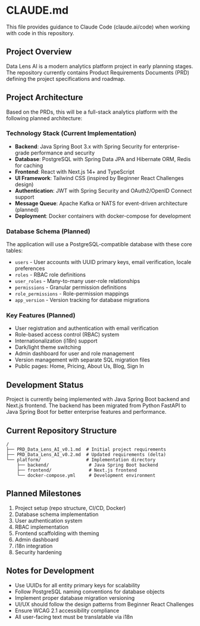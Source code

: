 # CLAUDE.md

This file provides guidance to Claude Code (claude.ai/code) when working with code in this repository.

## Project Overview
Data Lens AI is a modern analytics platform project in early planning stages. The repository currently contains Product Requirements Documents (PRD) defining the project specifications and roadmap.

## Project Architecture
Based on the PRDs, this will be a full-stack analytics platform with the following planned architecture:

### Technology Stack (Current Implementation)
- **Backend**: Java Spring Boot 3.x with Spring Security for enterprise-grade performance and security
- **Database**: PostgreSQL with Spring Data JPA and Hibernate ORM, Redis for caching
- **Frontend**: React with Next.js 14+ and TypeScript
- **UI Framework**: Tailwind CSS (inspired by Beginner React Challenges design)
- **Authentication**: JWT with Spring Security and OAuth2/OpenID Connect support
- **Message Queue**: Apache Kafka or NATS for event-driven architecture (planned)
- **Deployment**: Docker containers with docker-compose for development

### Database Schema (Planned)
The application will use a PostgreSQL-compatible database with these core tables:
- `users` - User accounts with UUID primary keys, email verification, locale preferences
- `roles` - RBAC role definitions
- `user_roles` - Many-to-many user-role relationships
- `permissions` - Granular permission definitions
- `role_permissions` - Role-permission mappings
- `app_version` - Version tracking for database migrations

### Key Features (Planned)
- User registration and authentication with email verification
- Role-based access control (RBAC) system
- Internationalization (i18n) support
- Dark/light theme switching
- Admin dashboard for user and role management
- Version management with separate SQL migration files
- Public pages: Home, Pricing, About Us, Blog, Sign In

## Development Status
Project is currently being implemented with Java Spring Boot backend and Next.js frontend. The backend has been migrated from Python FastAPI to Java Spring Boot for better enterprise features and performance.

## Current Repository Structure
```
/
├── PRD_Data_Lens_AI_v0.1.md  # Initial project requirements
├── PRD_Data_Lens_AI_v0.2.md  # Updated requirements (delta)
└── platform/                 # Implementation directory
    ├── backend/               # Java Spring Boot backend
    ├── frontend/              # Next.js frontend
    └── docker-compose.yml     # Development environment
```

## Planned Milestones
1. Project setup (repo structure, CI/CD, Docker)
2. Database schema implementation
3. User authentication system
4. RBAC implementation
5. Frontend scaffolding with theming
6. Admin dashboard
7. i18n integration
8. Security hardening

## Notes for Development
- Use UUIDs for all entity primary keys for scalability
- Follow PostgreSQL naming conventions for database objects
- Implement proper database migration versioning
- UI/UX should follow the design patterns from Beginner React Challenges
- Ensure WCAG 2.1 accessibility compliance
- All user-facing text must be translatable via i18n